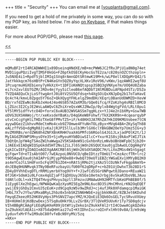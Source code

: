 +++
title = "Security"
+++
You can email me at [youplants@gmail.com].

If you need to get a hold of me privately in some way, you can do so with my
PGP key, as listed below. I'm also [on Keybase], if that makes things easier.

For more about PGP/GPG, please read [this page].

[<<](../)

------------------------

```text
-----BEGIN PGP PUBLIC KEY BLOCK-----

mQMuBF2rtI4RCADWWHI1x89DseinqHNdXE/mB+mcPWW6JC2fRvJPjU1a8N0g74et
MVD1iguPQziIvgTIMSF0kGG+FZ6ptkOSECKyHocGsTE2za/c820snOZCthzopln+
Ju5NXE4i1+Rpdf5jblIMIq1SVq8rAmnGDtSRtmwK19M+k/wLP8ellXDQpMrQ42/S
JatYkkkqcm76sHBtPrCN4KeGYn5QZ0yYqcXLXKv1RoV96/vKWx/1qzAWHI2wqf8U
1PcuqrmuHGXEbieny7yHkXzX+t1DFIoKmNQtspsp3SBQ3gVNXye7m/UOQ4U8Zaba
ei7cn2xvlEU7GZM/JROv4mjYyy5iCleoB6efAQDbT1NlMUBDuiAFNpd4STz/D5Zo
TVZQ4AEQuCkjLoSftwgAntJ0i8tV2SU5Qfdsq+h4XgSOiQxXNJpDq2b17oTaHavE
Qc4cY4/kmxL0Zpgo5Y76oZ+QkXQygYFHLelgZ9mdDH/XEqrLOBanUdOWMZD+XevW
BD/rxfdZEwNc8oKbJxHo4J4o46S857AZaXM3b/GQe0ifcq/FZoKzhg4sRBIl8MCO
LjZGzc3I2CyJE2WsLaAWQvC6ZhiXreQsxWKJ2NwIp/0ylx84WgtgFVd/LRLt8pu1
Vf5lMY5idfYvtcO4D+forxC6vAUB32WVGASSm7qgHLzx+YJJ4e2n1bXMy+Gsw7WB
oDVG3UXSHAWoj/tr/xeKxsdeYBaKs/D4qGKeW8Fohwf/TkX2KKR9n+4cqearqybP
utvCnCcgYgHlLTHDzTXeG8fPMvTZ5+iF/k48KH3JA7RhZA7HkIO9KMGVobee7tCN
ayywDGezZikhvvMdeCtmMo4cxb9Z7Omwe4FYuNnTOLzByx+MVq64BA+ZKySqTh88
eALzffVSQ+dgMgR8JjvKaJjRJPI5llLulb3MrlGX6clYBkGBW2OeYp7Umz5IG+y3
mvZMXRBs/erdZW68h4ZNFXBnKRHH7oaX4GPMfcG6RGolG4JG1JLxjadPOlK2t/1J
MyIAGdZRVWPSMnysOYe35+SjxMyouHYbBDiwSIlcC+YxurK1S8sj0kAxPlWIJTik
7bQtQnJpYW4gTSAoZW1haWwga2V5KSA8eW91cGxhbnRzLmNvbUBnbWFpbC5jb20+
iJAEExEIADgWIQSpGkdd5HT2Nu1ZiLJl6SjWdn26SQUCXau0jgIbAwULCQgHAgYV
CgkICwIEFgIDAQIeAQIXgAAKCRBl6SjWdn26SdXSAQDC7H/LiXoZMGs4W1nSgagt
gcFqw+Td+eTIsAbtO07/7wEAzpoL0NVUCO/qBeIDtzzTOmUiT+CmzAzcfTR+lrc2
t9O5AgwEXau0jhAIAPrGiMjypP6De88+9wbQ739eUTiEBZcYWGaEXv1XMYyBQ2KO
as4eYCoJlLSHdFxn5cFqlM761ZO4+nRAtSjRMo2tjzXAz5lCOzNkfvFkgp8AmYb+
dnJEBq9HUNMvqk3TNy9BeRFuzbayUifU00f62qDRpF+c+bZ01UjDwhxT3b28D1rS
ZD4yDYVhhEvgDTLrRRMiymrbXYog9VY+f+J1wfCdSSGrUNPqwtOJDano+REuaW21
0fJGK+SdmA1u9LFcmx4qUZjaFfIqDXUuyJ65Ee10etmJrbgj6vSkaR3boVBLJAuu
t6NtlcOLl+xkITQ4THvgsPHvyu3qzll3FmzxcUMAAwUH92HMTfcbKeUPhBEB0f/5
IiEyg6lXe2hEgwi/NPWAQwKaQzXyoMI5EgZm9NL6uc8D35iMnCMhnLrKN2OqEQEf
ywijE9jGhDy2CmvUJ5zEoK+zd9Cpq9zW5v9wZRdJ+cj4ufJRk0XFdamqcp1MaiGK
lHbL7X7vJYtw/UMxaBRyL2hbz0x5nbSKZSN6HWbE+zgjbkkNkdC/8ZBJet6KDuhd
FmyqEZkeezR52HK8VyHps3PhSNVZ7apcYMZ/KJQoEiE3Qk6OsGELTycSRvuVXUey
IB+HUHml0jKdBzwDexj5TSq8uOHkY9LLvZGrBX/3TlQVeR5UUvKr1Ty7SD8qdcjv
VIh4BBgRCAAgFiEEqRpHXeR09jbtWYiyZeko1nZ9ukkFAl2rtI4CGwwACgkQZeko
1nZ9ukkUlAEA1i+X875daQHHtaz27uI+KtIDhnIscroQInFxlHht0v8A/3/m9sWg
1yduvfxMrFfw1M9ubC80fvfeBcN9YyMV/5zq
=kKx+
-----END PGP PUBLIC KEY BLOCK-----
```

[steve@steveklabnik.com]: mailto:youplants.com@gmail.com
[on Keybase]: https://keybase.io/
[this page]: http://futureboy.us/pgp.html
